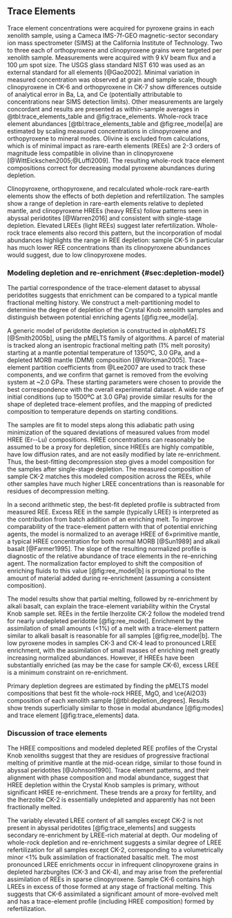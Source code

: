 ## Trace Elements

Trace element concentrations were acquired for pyroxene grains
in each xenolith sample,
using a Cameca IMS-7f-GEO magnetic-sector secondary ion mass
spectrometer (SIMS) at the California Institute of Technology. Two to
three each of orthopyroxene and clinopyroxene grains were targeted per
xenolith sample. Measurements were acquired with 9 kV beam flux and a
100 µm spot size. The USGS glass standard NIST 610 was used as an
external standard for all elements [@Gao2002].
Minimal variation in measured concentration was observed
at grain and sample scale, though clinopyroxene in CK-6 and
orthopyroxene in CK-7 show differences outside of analytical error in
Ba, La, and Ce (potentially attributable to concentrations near SIMS
detection limits). Other measurements are largely concordant and results are
presented as within-sample averages in @tbl:trace_elements_table and
@fig:trace_elements. Whole-rock trace element abundances
\[@tbl:trace_elements_table and @fig:ree_model|a\] are estimated by scaling
measured concentrations in clinopyroxene and orthopyroxene to mineral modes.
Olivine is excluded from calculations, which is of minimal impact as rare-earth
elements (REEs) are 2-3 orders of magnitude less compatible in olivine than in
clinopyroxene [@WittEickschen2005;@Luffi2009]. The resulting whole-rock trace
element compositions correct for decreasing modal pyroxene abundances during
depletion.

<!--[[[tbl:trace_elements_table]]]-->

Clinopyroxene, orthopyroxene, and recalculated whole-rock rare-earth elements
show the effects of both depletion and refertilization. The samples show
a range of depletion in rare-earth elements relative to depleted mantle, and
clinopyroxene HREEs (heavy REEs) follow patterns seen in abyssal peridotites
[@Warren2016] and consistent with single-stage depletion. Elevated LREEs (light
REEs) suggest later refertilization. Whole-rock trace elements also record this
pattern, but the incorporation of modal abundances highlights the range in REE
depletion: sample CK-5 in particular has much lower REE concentrations than its
clinopyroxene abundances would suggest, due to low clinopyroxene modes.

<!--[[[fig:trace_elements]]]-->

### Modeling depletion and re-enrichment {#sec:depletion-model}

The partial correspondence of the trace-element dataset to abyssal peridotites
suggests that enrichment can be compared to a typical mantle
fractional melting history. We construct a melt-partitioning model to determine
the degree of depletion of the Crystal Knob xenolith samples and distinguish
between potential enriching agents [@fig:ree_model|a].

A generic model of peridotite depletion is constructed in *alphaMELTS*
[@Smith2005b], using the pMELTS family of algorithms. A parcel of material is
tracked along an isentropic fractional melting path (1% melt porosity) starting
at a mantle potential temperature of 1350ºC, 3.0 GPa, and a depleted MORB
mantle (DMM) composition [@Workman2005]. Trace-element partition
coefficients from @Lee2007 are used to track these components, and we confirm
that garnet is removed from the evolving system at ~2.0 GPa. These starting
parameters were chosen to provide the best correspondence with the overall
experimental dataset. A wide range of initial conditions (up to 1500ºC at 3.0
GPa) provide similar results for the shape of depleted trace-element profiles,
and the mapping of predicted composition to temperature depends on starting
conditions.

The samples are fit to model steps along this adiabatic
path using minimization of the squared deviations of measured values from model
HREE (Er--Lu) compositions. HREE concentrations can reasonably be assumed to be
a proxy for depletion, since HREEs are highly compatible, have low diffusion
rates, and are not easily modified by late re-enrichment. Thus, the
best-fitting decompression step gives a model composition for the samples after
single-stage depletion. The measured composition of sample CK-2 matches this
modeled composition across the REEs, while other samples have much higher LREE
concentrations than is reasonable for residues of decompression melting.

In a second arithmetic step, the best-fit depleted profile is subtracted from
measured REE. Excess REE in the sample (typically LREE) is interpreted as the
contribution from batch addition of an enriching melt. To improve comparability
of the trace-element pattern with that of potential enriching agents, the model
is normalized to an average HREE of 6$\times$primitive mantle, a typical HREE
concentration for both normal MORB [@Sun1989] and alkali basalt [@Farmer1995].
The slope of the resulting normalized profile is diagnostic of the relative
abundance of trace elements in the re-enriching agent. The normalization factor
employed to shift the composition of enriching fluids to this value
[@fig:ree_model|b] is proportional to the amount of material added during
re-enrichment (assuming a consistent composition).

<!--[[[fig:ree_model]]]-->

The model results show that partial melting, followed by re-enrichment by
alkali basalt, can explain the trace-element variability within the Crystal
Knob sample set. REEs in the fertile lherzolite CK-2 follow the modeled trend
for nearly undepleted peridotite [@fig:ree_model]. Enrichment by the
assimilation of small amounts (<1%) of a melt with a trace-element pattern
similar to alkali basalt is reasonable for all samples [@fig:ree_model|b]. The
low pyroxene modes in samples CK-3 and CK-4 lead to pronounced
LREE enrichment, with the assimilation of small masses of enriching melt
greatly increasing normalized abundances. However, if HREEs have been
substantially enriched (as may be the case for sample CK-6), excess LREE is
a minimum constraint on re-enrichment.

<!--[[[tbl:depletion_degrees]]]-->

Primary depletion degrees are estimated by finding
the pMELTS model compositions that best fit the whole-rock HREE, MgO, and
\ce{Al2O3} composition of each xenolith sample [@tbl:depletion_degrees].
Results show trends superficially similar to those in modal abundance
[@fig:modes] and trace element [@fig:trace_elements] data.

### Discussion of trace elements

The HREE compositions and modeled depleted REE profiles of the Crystal
Knob xenoliths suggest that they are residues of progressive fractional melting
of primitive mantle at the mid-ocean ridge, similar to those found in abyssal
peridotites [@Johnson1990]. Trace element patterns, and their alignment with
phase composition and modal abundance, suggest that HREE depletion within
the Crystal Knob samples is primary, without significant HREE re-enrichment.
These trends are a proxy for fertility, and the lherzolite CK-2 is essentially
undepleted and apparently has not been fractionally melted.

The variably elevated LREE content of all samples except CK-2 is not present in
abyssal peridotites [@fig:trace_elements] and suggests secondary re-enrichment
by LREE-rich material at depth. Our modeling of whole-rock depletion and
re-enrichment suggests a similar degree of LREE refertilization for all samples
except CK-2, corresponding to a volumetrically minor <1% bulk assimilation of
fractionated basaltic melt. The most pronounced LREE enrichments occur in
infrequent clinopyroxene grains in depleted harzburgites (CK-3 and CK-4), and
may arise from the preferential assimilation of REEs in sparse clinopyroxene.
Sample CK-6 contains high LREEs in excess of those formed at any stage of
fractional melting. This suggests that CK-6 assimilated a significant amount of
more-evolved melt and has a trace-element profile (including HREE composition)
formed by refertilization.

